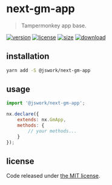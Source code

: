 # next-gm-app
> Tampermonkey app base.

[![version][version-image]][version-url]
[![license][license-image]][license-url]
[![size][size-image]][size-url]
[![download][download-image]][download-url]

## installation
```bash
yarn add -S @jswork/next-gm-app
```

## usage
```js
import '@jswork/next-gm-app';

nx.declare({
    extends: nx.GmApp,
    methods: {
        // your methods...
    }
});
```

## license
Code released under [the MIT license](https://github.com/afeiship/next-boilerplate-package/blob/master/LICENSE.txt).

[version-image]: https://img.shields.io/npm/v/@boilerplate-scope/next-boilerplate-package
[version-url]: https://npmjs.org/package/@boilerplate-scope/next-boilerplate-package

[license-image]: https://img.shields.io/npm/l/@boilerplate-scope/next-boilerplate-package
[license-url]: https://github.com/afeiship/next-boilerplate-package/blob/master/LICENSE.txt

[size-image]: https://img.shields.io/bundlephobia/minzip/@boilerplate-scope/next-boilerplate-package
[size-url]: https://github.com/afeiship/next-boilerplate-package/blob/master/dist/next-boilerplate-package.min.js

[download-image]: https://img.shields.io/npm/dm/@boilerplate-scope/next-boilerplate-package
[download-url]: https://www.npmjs.com/package/@boilerplate-scope/next-boilerplate-package
